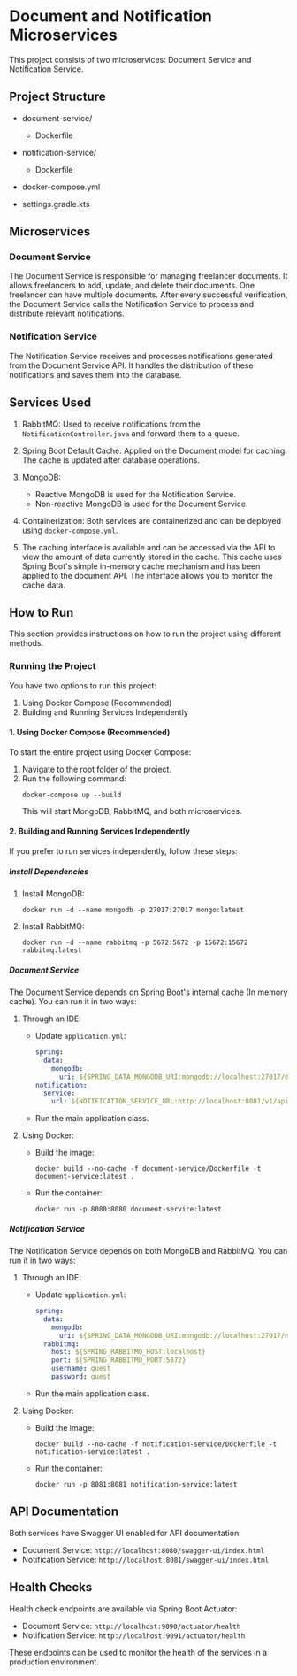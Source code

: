 # Document and Notification Microservices

This project consists of two microservices: Document Service and Notification Service.

## Project Structure

- document-service/
    - Dockerfile

- notification-service/
    - Dockerfile
    
- docker-compose.yml
- settings.gradle.kts

## Microservices

### Document Service

The Document Service is responsible for managing freelancer documents. It allows freelancers to add, update, and delete their documents. One freelancer can have multiple documents. After every successful verification, the Document Service calls the Notification Service to process and distribute relevant notifications.

### Notification Service

The Notification Service receives and processes notifications generated from the Document Service API. It handles the distribution of these notifications and saves them into the database.

## Services Used

1. RabbitMQ: Used to receive notifications from the `NotificationController.java` and forward them to a queue.

2. Spring Boot Default Cache: Applied on the Document model for caching. The cache is updated after database operations.

3. MongoDB:
   - Reactive MongoDB is used for the Notification Service.
   - Non-reactive MongoDB is used for the Document Service.

4. Containerization: Both services are containerized and can be deployed using `docker-compose.yml`.

5. The caching interface is available and can be accessed via the API to view the amount of data currently stored in the cache. This cache uses Spring Boot's simple in-memory cache mechanism and has been applied to the document API. The interface allows you to monitor the cache data.

## How to Run

This section provides instructions on how to run the project using different methods.

### Running the Project

You have two options to run this project:

1. Using Docker Compose (Recommended)
2. Building and Running Services Independently

#### 1. Using Docker Compose (Recommended)

To start the entire project using Docker Compose:

1. Navigate to the root folder of the project.
2. Run the following command:
   ```
   docker-compose up --build
   ```
   This will start MongoDB, RabbitMQ, and both microservices.

#### 2. Building and Running Services Independently

If you prefer to run services independently, follow these steps:

##### Install Dependencies

1. Install MongoDB:
   ```
   docker run -d --name mongodb -p 27017:27017 mongo:latest
   ```

2. Install RabbitMQ:
   ```
   docker run -d --name rabbitmq -p 5672:5672 -p 15672:15672 rabbitmq:latest
   ```

##### Document Service

The Document Service depends on Spring Boot's internal cache (In memory cache). You can run it in two ways:

1. Through an IDE:
   - Update `application.yml`:
     ```yaml
     spring:
       data:
         mongodb:
           uri: ${SPRING_DATA_MONGODB_URI:mongodb://localhost:27017/documentdb}
     notification:
       service:
         url: ${NOTIFICATION_SERVICE_URL:http://localhost:8081/v1/api/notifications}
     ```
   - Run the main application class.

2. Using Docker:
   - Build the image:
     ```
     docker build --no-cache -f document-service/Dockerfile -t document-service:latest .
     ```
   - Run the container:
     ```
     docker run -p 8080:8080 document-service:latest
     ```

##### Notification Service

The Notification Service depends on both MongoDB and RabbitMQ. You can run it in two ways:

1. Through an IDE:
   - Update `application.yml`:
     ```yaml
     spring:
       data:
         mongodb:
           uri: ${SPRING_DATA_MONGODB_URI:mongodb://localhost:27017/notificationdb}
       rabbitmq:
         host: ${SPRING_RABBITMQ_HOST:localhost}
         port: ${SPRING_RABBITMQ_PORT:5672}
         username: guest
         password: guest
     ```
   - Run the main application class.

2. Using Docker:
   - Build the image:
     ```
     docker build --no-cache -f notification-service/Dockerfile -t notification-service:latest .
     ```
   - Run the container:
     ```
     docker run -p 8081:8081 notification-service:latest
     ```

## API Documentation

Both services have Swagger UI enabled for API documentation:

- Document Service: `http://localhost:8080/swagger-ui/index.html`
- Notification Service: `http://localhost:8081/swagger-ui/index.html`

## Health Checks

Health check endpoints are available via Spring Boot Actuator:

- Document Service: `http://localhost:9090/actuator/health`
- Notification Service: `http://localhost:9091/actuator/health`

These endpoints can be used to monitor the health of the services in a production environment.
